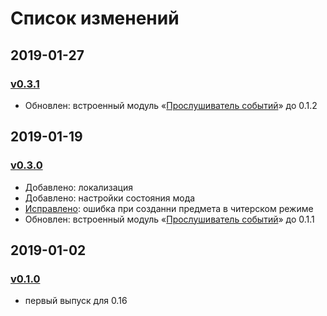 # Список изменений

## 2019-01-27

### [v0.3.1][v0.3.1]

* Обновлен: встроенный модуль «[Прослушиватель событий](https://gitlab.com/ZwerOxotnik/event-listener)» до 0.1.2

## 2019-01-19

### [v0.3.0][v0.3.0]

* Добавлено: локализация
* Добавлено: настройки состояния мода
* [Исправлено](https://mods.factorio.com/mod/timesaver-for-crafting/discussion/5c42cd347f3064000b047d3d): ошибка при созданни предмета в читерском режиме
* Обновлен: встроенный модуль «[Прослушиватель событий](https://gitlab.com/ZwerOxotnik/event-listener)» до 0.1.1

## 2019-01-02

### [v0.1.0][v0.1.0]

- первый выпуск для 0.16

[v0.3.1]: https://mods.factorio.com/mod/timesaver-for-crafting/downloads
[v0.3.0]: https://mods.factorio.com/download/timesaver-for-crafting/5c431a4daeb706000d09a77d
[v0.1.0]: https://mods.factorio.com/download/timesaver-for-crafting/5c2cdd91f64c7c000b0d2e84
